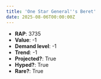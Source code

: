 ```yaml
---
title: 'One Star General''s Beret'
date: 2025-08-06T00:00:00Z
---
```

- **RAP**: 3735
- **Value**: -1
- **Demand level**: -1
- **Trend**: -1
- **Projected?**: True
- **Hyped?**: True
- **Rare?**: True
